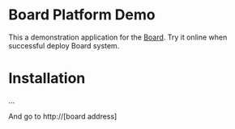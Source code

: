 Board Platform Demo
=================

This a demonstration application for the [Board](http://10.110.18.40/inspursoft/board).
Try it online when successful deploy Board system.

Installation 
==========================

...

And go to http://[board address]
